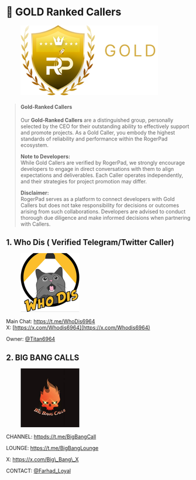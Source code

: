 # 🥇 GOLD Ranked Callers

<figure><img src="../../../.gitbook/assets/Gold Rank PNG.png" alt="" width="375"><figcaption></figcaption></figure>

> #### **Gold-Ranked Callers**
>
> Our **Gold-Ranked Callers** are a distinguished group, personally selected by the CEO for their outstanding ability to effectively support and promote projects. As a Gold Caller, you embody the highest standards of reliability and performance within the RogerPad ecosystem.
>
> **Note to Developers:**\
> While Gold Callers are verified by RogerPad, we strongly encourage developers to engage in direct conversations with them to align expectations and deliverables. Each Caller operates independently, and their strategies for project promotion may differ.
>
> **Disclaimer:**\
> RogerPad serves as a platform to connect developers with Gold Callers but does not take responsibility for decisions or outcomes arising from such collaborations. Developers are advised to conduct thorough due diligence and make informed decisions when partnering with Callers.

## 1. Who Dis ( Verified Telegram/Twitter Caller)

<figure><img src="../../../.gitbook/assets/IMAGE 2025-01-07 095713.jpeg" alt="" width="160"><figcaption></figcaption></figure>

Main Chat: [https://t.me/WhoDis6964 \
](https://t.me/WhoDis6964)X: [https://x.com/Whodis6964](https://x.com/Whodis6964)

Owner: [@Titan6964](https://t.me/Titan6964)



## 2. BIG BANG CALLS

<figure><img src="../../../.gitbook/assets/IMAGE 2025-01-17 165148.jpeg" alt="" width="160"><figcaption></figcaption></figure>

CHANNEL: [httpds://t.me/BigBangCall ](httpds://t.me/BigBangCall)

LOUNGE: [https://t.me/BigBangLounge ](https://t.me/BigBangLounge)

X: [https://x.com/Big\_Bang\_X ](https://x.com/Big_Bang_X)

CONTACT: [@Farhad\_Loyal](https://t.me/Farhad_Loyal)


